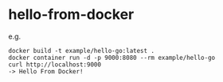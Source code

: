 # hello-from-docker

e.g.
```
docker build -t example/hello-go:latest .
docker container run -d -p 9000:8080 --rm example/hello-go
curl http://localhost:9000
-> Hello From Docker!
```
